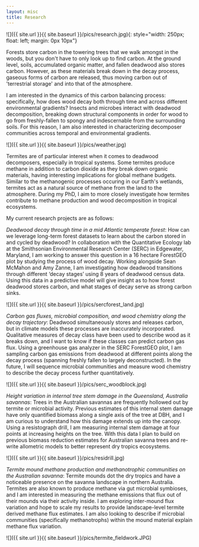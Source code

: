 ```yaml
---
layout: misc
title: Research
---
```

![]({{ site.url }}{{ site.baseurl }}/pics/research.jpg){: style="width: 250px; float: left; margin: 0px 10px"}

Forests store carbon in the towering trees that we walk amongst in the woods, but you don't have to only look up to find carbon. At the ground level, soils, accumulated organic matter, and fallen deadwood also stores carbon. However, as these materials break down in the decay process, gaseous forms of carbon are released, thus moving carbon out of 'terrestrial storage' and into that of the atmosphere. 

I am interested in the dynamics of this carbon balancing process: specifically, how does wood decay both through time and across different environmental gradients? Insects and microbes interact with deadwood decomposition, breaking down structural components in order for wood to go from freshly-fallen to spongy and indescernable from the surrounding soils. For this reason, I am also interested in characterizing decomposer communities across temporal and environmental gradients. 

![]({{ site.url }}{{ site.baseurl }}/pics/weather.jpg)

Termites are of particular interest when it comes to deadwood decomposers, especially in tropical systems. Some termites produce methane in addition to carbon dioxide as they break down organic materials, having interesting implications for global methane budgets. Similar to the methanogenic processes occuring in our Earth's wetlands, termites act as a natural source of methane from the land to the atmosphere. During my PhD, I aim to more closely investigate how termites contribute to methane production and wood decomposition in tropical ecosystems. 

My current research projects are as follows:

*Deadwood decay through time in a mid Atlantic temperate forest*: How can we leverage long-term forest datasets to learn about the carbon stored in and cycled by deadwood? In collaboration with the Quantitative Ecology lab at the Smithsonian Environmental Research Center (SERC) in Edgewater, Maryland, I am working to answer this question in a 16 hectare ForestGEO plot by studying the process of wood decay. Working alongside Sean McMahon and Amy Zanne, I am investigating how deadwood transitions through different ‘decay stages’ using 8 years of deadwood census data. Using this data in a predictive model will give insight as to how forest deadwood stores carbon, and what stages of decay serve as strong carbon sinks. 

![]({{ site.url }}{{ site.baseurl }}/pics/sercforest_land.jpg)

*Carbon gas fluxes, microbial composition, and wood chemistry along the decay trajectory*: Deadwood simultaneously stores and releases carbon, but in climate models these processes are inaccurately incorporated. Qualitative measures of decay class have been used to describe wood as it breaks down, and I want to know if these classes can predict carbon gas flux. Using a greenhouse gas analyzer in the SERC ForestGEO plot, I am sampling carbon gas emissions from deadwood at different points along the decay process (spanning freshly fallen to largely deconstructed). In the future, I will sequence microbial communities and measure wood chemistry to describe the decay process further quantitatively. 

![]({{ site.url }}{{ site.baseurl }}/pics/serc_woodblock.jpg)

*Height variation in internal tree stem damage in the Queensland, Australia savannas*: Trees in the Australian savannas are frequently hollowed out by termite or microbial activity. Previous estimates of this internal stem damage have only quantified biomass along a single axis of the tree at DBH, and I am curious to understand how this damage extends up into the canopy. Using a resistograph drill, I am measuring internal stem damage at four points at increasing heights on the tree. With this data I plan to build on previous biomass reduction estimates for Australian savanna trees and re-write allometric models to better represent dry tropics ecosystems.

![]({{ site.url }}{{ site.baseurl }}/pics/residrill.jpg)

*Termite mound methane production and methanotrophic communities on the Australian savanna*: Termite mounds dot the dry tropics and have a noticeable presence on the savanna landscape in northern Australia. Termites are also known to produce methane via gut microbial symbioses, and I am interested in measuring the methane emissions that flux out of their mounds via their activity inside. I am exploring inter-mound flux variation and hope to scale my results to provide landscape-level termite derived methane flux estimates. I am also looking to describe if microbial communities (specifically methanotrophs) within the mound material explain methane flux variation.

![]({{ site.url }}{{ site.baseurl }}/pics/termite_fieldwork.JPG)
